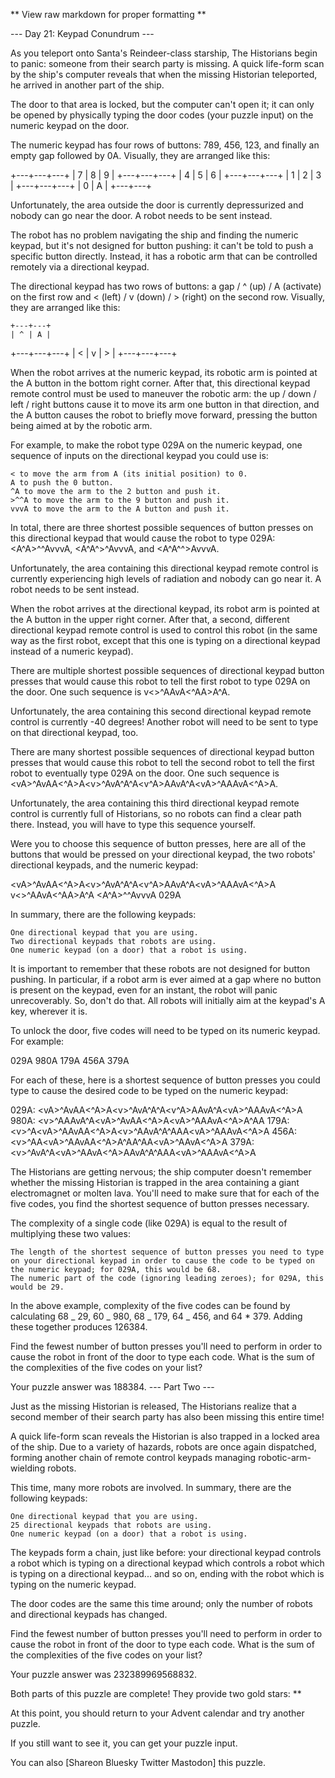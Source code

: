 ** View raw markdown for proper formatting **

--- Day 21: Keypad Conundrum ---

As you teleport onto Santa's Reindeer-class starship, The Historians begin to
panic: someone from their search party is missing. A quick life-form scan by the
ship's computer reveals that when the missing Historian teleported, he arrived
in another part of the ship.

The door to that area is locked, but the computer can't open it; it can only be
opened by physically typing the door codes (your puzzle input) on the numeric
keypad on the door.

The numeric keypad has four rows of buttons: 789, 456, 123, and finally an empty
gap followed by 0A. Visually, they are arranged like this:

+---+---+---+ | 7 | 8 | 9 | +---+---+---+ | 4 | 5 | 6 | +---+---+---+ | 1 | 2 |
3 | +---+---+---+ | 0 | A | +---+---+

Unfortunately, the area outside the door is currently depressurized and nobody
can go near the door. A robot needs to be sent instead.

The robot has no problem navigating the ship and finding the numeric keypad, but
it's not designed for button pushing: it can't be told to push a specific button
directly. Instead, it has a robotic arm that can be controlled remotely via a
directional keypad.

The directional keypad has two rows of buttons: a gap / ^ (up) / A (activate) on
the first row and < (left) / v (down) / > (right) on the second row. Visually,
they are arranged like this:

    +---+---+
    | ^ | A |

+---+---+---+ | < | v | > | +---+---+---+

When the robot arrives at the numeric keypad, its robotic arm is pointed at the
A button in the bottom right corner. After that, this directional keypad remote
control must be used to maneuver the robotic arm: the up / down / left / right
buttons cause it to move its arm one button in that direction, and the A button
causes the robot to briefly move forward, pressing the button being aimed at by
the robotic arm.

For example, to make the robot type 029A on the numeric keypad, one sequence of
inputs on the directional keypad you could use is:

    < to move the arm from A (its initial position) to 0.
    A to push the 0 button.
    ^A to move the arm to the 2 button and push it.
    >^^A to move the arm to the 9 button and push it.
    vvvA to move the arm to the A button and push it.

In total, there are three shortest possible sequences of button presses on this
directional keypad that would cause the robot to type 029A: <A^A>^^AvvvA,
<A^A^>^AvvvA, and <A^A^^>AvvvA.

Unfortunately, the area containing this directional keypad remote control is
currently experiencing high levels of radiation and nobody can go near it. A
robot needs to be sent instead.

When the robot arrives at the directional keypad, its robot arm is pointed at
the A button in the upper right corner. After that, a second, different
directional keypad remote control is used to control this robot (in the same way
as the first robot, except that this one is typing on a directional keypad
instead of a numeric keypad).

There are multiple shortest possible sequences of directional keypad button
presses that would cause this robot to tell the first robot to type 029A on the
door. One such sequence is v<<A>>^A<A>AvA<^AA>A<vAAA>^A.

Unfortunately, the area containing this second directional keypad remote control
is currently -40 degrees! Another robot will need to be sent to type on that
directional keypad, too.

There are many shortest possible sequences of directional keypad button presses
that would cause this robot to tell the second robot to tell the first robot to
eventually type 029A on the door. One such sequence is
<vA<AA>>^AvAA<^A>A<v<A>>^AvA^A<vA>^A<v<A>^A>AAvA^A<v<A>A>^AAAvA<^A>A.

Unfortunately, the area containing this third directional keypad remote control
is currently full of Historians, so no robots can find a clear path there.
Instead, you will have to type this sequence yourself.

Were you to choose this sequence of button presses, here are all of the buttons
that would be pressed on your directional keypad, the two robots' directional
keypads, and the numeric keypad:

<vA<AA>>^AvAA<^A>A<v<A>>^AvA^A<vA>^A<v<A>^A>AAvA^A<v<A>A>^AAAvA<^A>A
v<<A>>^A<A>AvA<^AA>A<vAAA>^A <A^A>^^AvvvA 029A

In summary, there are the following keypads:

    One directional keypad that you are using.
    Two directional keypads that robots are using.
    One numeric keypad (on a door) that a robot is using.

It is important to remember that these robots are not designed for button
pushing. In particular, if a robot arm is ever aimed at a gap where no button is
present on the keypad, even for an instant, the robot will panic unrecoverably.
So, don't do that. All robots will initially aim at the keypad's A key, wherever
it is.

To unlock the door, five codes will need to be typed on its numeric keypad. For
example:

029A 980A 179A 456A 379A

For each of these, here is a shortest sequence of button presses you could type
to cause the desired code to be typed on the numeric keypad:

029A: <vA<AA>>^AvAA<^A>A<v<A>>^AvA^A<vA>^A<v<A>^A>AAvA^A<v<A>A>^AAAvA<^A>A 980A:
<v<A>>^AAAvA^A<vA<AA>>^AvAA<^A>A<v<A>A>^AAAvA<^A>A<vA>^A<A>A 179A:
<v<A>>^A<vA<A>>^AAvAA<^A>A<v<A>>^AAvA^A<vA>^AA<A>A<v<A>A>^AAAvA<^A>A 456A:
<v<A>>^AA<vA<A>>^AAvAA<^A>A<vA>^A<A>A<vA>^A<A>A<v<A>A>^AAvA<^A>A 379A:
<v<A>>^AvA^A<vA<AA>>^AAvA<^A>AAvA^A<vA>^AA<A>A<v<A>A>^AAAvA<^A>A

The Historians are getting nervous; the ship computer doesn't remember whether
the missing Historian is trapped in the area containing a giant electromagnet or
molten lava. You'll need to make sure that for each of the five codes, you find
the shortest sequence of button presses necessary.

The complexity of a single code (like 029A) is equal to the result of
multiplying these two values:

    The length of the shortest sequence of button presses you need to type on your directional keypad in order to cause the code to be typed on the numeric keypad; for 029A, this would be 68.
    The numeric part of the code (ignoring leading zeroes); for 029A, this would be 29.

In the above example, complexity of the five codes can be found by calculating
68 _ 29, 60 _ 980, 68 _ 179, 64 _ 456, and 64 \* 379. Adding these together
produces 126384.

Find the fewest number of button presses you'll need to perform in order to
cause the robot in front of the door to type each code. What is the sum of the
complexities of the five codes on your list?

Your puzzle answer was 188384. --- Part Two ---

Just as the missing Historian is released, The Historians realize that a second
member of their search party has also been missing this entire time!

A quick life-form scan reveals the Historian is also trapped in a locked area of
the ship. Due to a variety of hazards, robots are once again dispatched, forming
another chain of remote control keypads managing robotic-arm-wielding robots.

This time, many more robots are involved. In summary, there are the following
keypads:

    One directional keypad that you are using.
    25 directional keypads that robots are using.
    One numeric keypad (on a door) that a robot is using.

The keypads form a chain, just like before: your directional keypad controls a
robot which is typing on a directional keypad which controls a robot which is
typing on a directional keypad... and so on, ending with the robot which is
typing on the numeric keypad.

The door codes are the same this time around; only the number of robots and
directional keypads has changed.

Find the fewest number of button presses you'll need to perform in order to
cause the robot in front of the door to type each code. What is the sum of the
complexities of the five codes on your list?

Your puzzle answer was 232389969568832.

Both parts of this puzzle are complete! They provide two gold stars: \*\*

At this point, you should return to your Advent calendar and try another puzzle.

If you still want to see it, you can get your puzzle input.

You can also [Shareon Bluesky Twitter Mastodon] this puzzle.
